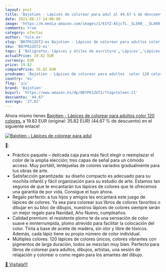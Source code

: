 ```yaml
---
layout: post
title: 'Bajotien - Lápices de colorear para adul al 44.67 % de descuento'
date: 2021-08-17 14:08:00
image: 'https://m.media-amazon.com/images/I/61YZ-A5jcfL._SL500_._SL400_.jpg'
comments: true
category: ofertas
author: 'tole.es'
slug: 'B07P61ZGT2-es Bajotien - Lápices de colorear para adultos color 120...'
sku: 'B07P61ZGT2-es'
tags: [ 'Bolígrafos, lápices y útiles de escritura','Lápices','Lápices de colores para adultos','Oficina y papelería','bajotien','colorear','lápices', ]
actualPrice: 19.82 EUR
currency: EUR
price: 19.82
comparePrice: 35.82 EUR
prodname: 'Bajotien - Lápices de colorear para adultos  color 120 colores.'
country: 'es'
flag: '🇪🇸'
brand: 'Bajotien'
buyurl: 'https://www.amazon.es/dp/B07P61ZGT2/?tag=tolees-21'
descuento: '44.67'
average: '27.82'
---
```


Ahora mismo tienes [Bajotien - Lápices de colorear para adultos  color 120 colores.](https://www.amazon.es/dp/B07P61ZGT2/?tag=tolees-21) a 19.82 EUR (original: 35.82 EUR) (44.67 %  de descuento) en el siguiente enlace!

[![Bajotien - Lápices de colorear para adul](https://m.media-amazon.com/images/I/61YZ-A5jcfL._SL500_._SL400_.jpg)](https://www.amazon.es/dp/B07P61ZGT2/?tag=tolees-21)

🔎:

- Práctico paquete – delicada caja para más fácil elegir o reemplazar el color de la amplia elección; tres capas de señal para un cómodo acceso. Muy portátil, lentejuelas de colores variados gradualmente para tus obras de arte.
- Satisfacción garantizada: su diseño compacto es adecuado para su mochila infantil y fácil organización para su estudio de arte. Estamos tan seguros de que te encantarán tus lápices de colores que te ofrecemos una garantía de por vida. Consigue el tuyo ahora.
- Regalo perfecto: a tus hijos y amigos les encantará este juego de lápices de colores. Ya sea para colorear sus libros de colores favoritos o dibujar en su bloc de dibujos, nuestros lápices de colores siempre serán un mejor regalo para Navidad, Año Nuevo, cumpleaños.
- Calidad premium: el resistente plomo te da una sensación de color suave e ininterrumpida, plomo atrevido para facilitar la colocación del color. Tinta a base de aceite de madera, sin olor y libre de tóxicos. Además, cada lápiz tiene su propio número de color individual.
- Múltiples colores: 120 lápices de colores únicos, colores vibrantes con pigmentos de larga duración, todos se mezclan muy bien. Perfecto para libros de colorear para adultos, dibujos, artistas, una sesión de relajación y colorear o como regalo para los amantes del dibujo.

[🛒 Visítala!!!](https://www.amazon.es/dp/B07P61ZGT2/?tag=tolees-21)

